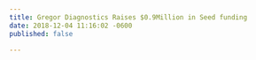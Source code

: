```yaml
---
title: Gregor Diagnostics Raises $0.9Million in Seed funding
date: 2018-12-04 11:16:02 -0600
published: false

---
```

